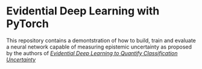 # Evidential Deep Learning with PyTorch
This repository contains a demontstration of how to build, train and evaluate a neural network capable of measuring epistemic uncertainty as proposed by the authors of [*Evidential Deep Learning to Quantify Classification Uncertainty*](https://arxiv.org/pdf/1806.01768.pdf)
